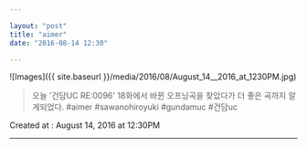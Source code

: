 ```yaml
---

layout: "post"  
title: "aimer"  
date: "2016-08-14 12:30"

---
```


![Images]({{ site.baseurl }}/media/2016/08/August_14__2016_at_1230PM.jpg)

> 오늘 '건담UC RE:0096' 18화에서 바뀐 오프닝곡을 찾았다가 더 좋은 곡까지 알게되었다. #aimer #sawanohiroyuki #gundamuc #건담uc

Created at : August 14, 2016 at 12:30PM

---
